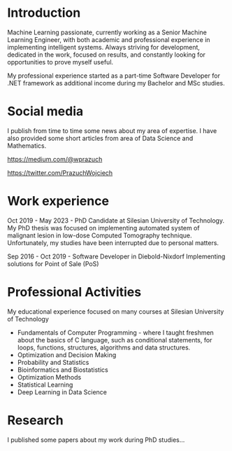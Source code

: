 # Introduction
Machine Learning passionate, currently working as a Senior Machine Learning Engineer, with both academic and professional experience in implementing intelligent systems. Always striving for development, dedicated in the work, focused on results, and constantly looking for opportunities to prove myself useful.

My professional experience started as a part-time Software Developer for .NET framework as additional income during my Bachelor and MSc studies.

# Social media
I publish from time to time some news about my area of expertise. I have also provided some short articles from area of Data Science and Mathematics.

https://medium.com/@wprazuch

https://twitter.com/PrazuchWojciech

# Work experience

Oct 2019 - May 2023 - PhD Candidate at Silesian University of Technology. My PhD thesis was focused on implementing automated system of malignant lesion in low-dose Computed Tomography technique. Unfortunately, my studies have been interrupted due to personal matters.

Sep 2016 - Oct 2019 - Software Developer in Diebold-Nixdorf
Implementing solutions for Point of Sale (PoS) 


# Professional Activities

My educational experience focused on many courses at Silesian University of Technology

- Fundamentals of Computer Programming - where I taught freshmen about the basics of C language, such as conditional statements, for loops, functions, structures, algorithms and data structures.
- Optimization and Decision Making
- Probability and Statistics
- Bioinformatics and Biostatistics
- Optimization Methods
- Statistical Learning
- Deep Learning in Data Science


# Research
I published some papers about my work during PhD studies...